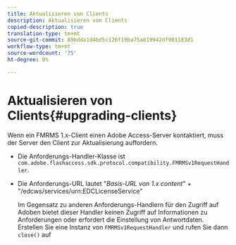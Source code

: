 ```yaml
---
title: Aktualisieren von Clients
description: Aktualisieren von Clients
copied-description: true
translation-type: tm+mt
source-git-commit: 89bdda1d4bd5c126f19ba75a819942df901183d1
workflow-type: tm+mt
source-wordcount: '75'
ht-degree: 0%

---
```



# Aktualisieren von Clients{#upgrading-clients}

Wenn ein FMRMS 1.x-Client einen Adobe Access-Server kontaktiert, muss der Server den Client zur Aktualisierung auffordern.

* Die Anforderungs-Handler-Klasse ist `com.adobe.flashaccess.sdk.protocol.compatibility.FMRMSv1RequestHandler`.
* Die Anforderungs-URL lautet &quot;*Basis-URL von 1.x content*&quot; + &quot;/edcws/services/urn:EDCLicenseService&quot;

   Im Gegensatz zu anderen Anforderungs-Handlern für den Zugriff auf Adoben bietet dieser Handler keinen Zugriff auf Informationen zu Anforderungen oder erfordert die Einstellung von Antwortdaten. Erstellen Sie eine Instanz von `FMRMSv1RequestHandler` und rufen Sie dann `close()` auf